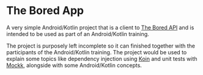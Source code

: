 # The Bored App
A very simple Android/Kotlin project that is a client to [The Bored API](https://www.boredapi.com/) and is intended to be used as part of an Android/Kotlin training.

The project is purposely left incomplete so it can finished together with the participants of the Android/Kotlin training.
The project would be used to explain some topics like dependency injection using [Koin](https://insert-koin.io/) and unit tests with [Mockk](https://mockk.io/), alongside with some Android/Kotlin concepts.
